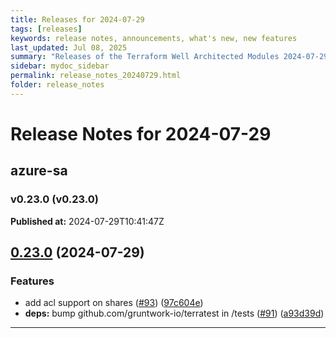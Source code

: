 ```yaml
---
title: Releases for 2024-07-29
tags: [releases]
keywords: release notes, announcements, what's new, new features
last_updated: Jul 08, 2025
summary: "Releases of the Terraform Well Architected Modules 2024-07-29"
sidebar: mydoc_sidebar
permalink: release_notes_20240729.html
folder: release_notes
---
```


# Release Notes for 2024-07-29

## azure-sa
### v0.23.0 (v0.23.0)
**Published at:** 2024-07-29T10:41:47Z

## [0.23.0](https://github.com/CloudNationHQ/terraform-azure-sa/compare/v0.22.0...v0.23.0) (2024-07-29)


### Features

* add acl support on shares ([#93](https://github.com/CloudNationHQ/terraform-azure-sa/issues/93)) ([97c604e](https://github.com/CloudNationHQ/terraform-azure-sa/commit/97c604e551f62d4c6dab26b84b7126a086aee286))
* **deps:** bump github.com/gruntwork-io/terratest in /tests ([#91](https://github.com/CloudNationHQ/terraform-azure-sa/issues/91)) ([a93d39d](https://github.com/CloudNationHQ/terraform-azure-sa/commit/a93d39d84035db7d8e08bcd21385d064b6655107))

---

